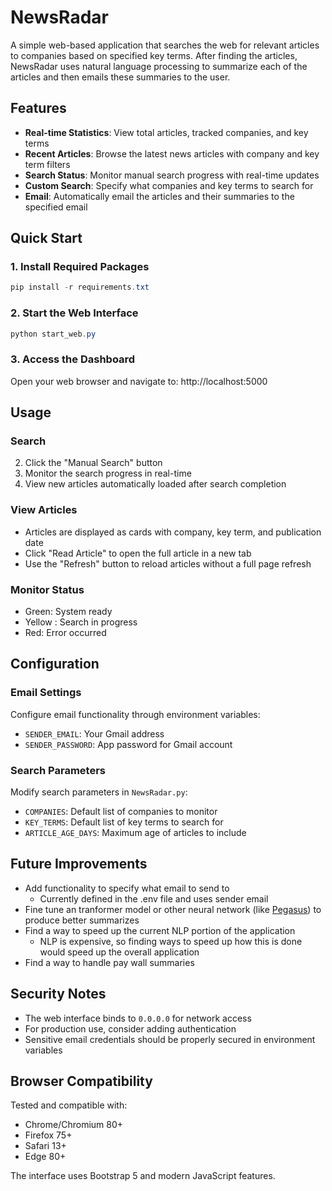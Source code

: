 # NewsRadar 

A simple web-based application that searches the web for relevant articles to companies based on specified key terms. After finding the articles, NewsRadar uses natural language processing to summarize each of the articles and then emails these summaries to the user.

## Features
- **Real-time Statistics**: View total articles, tracked companies, and key terms
- **Recent Articles**: Browse the latest news articles with company and key term filters
- **Search Status**: Monitor manual search progress with real-time updates
- **Custom Search**: Specify what companies and key terms to search for
- **Email**: Automatically email the articles and their summaries to the specified email

## Quick Start

### 1. Install Required Packages
```powershell
pip install -r requirements.txt
```

### 2. Start the Web Interface
```powershell
python start_web.py
```

### 3. Access the Dashboard
Open your web browser and navigate to: http://localhost:5000

## Usage

### Search
2. Click the "Manual Search" button
3. Monitor the search progress in real-time
4. View new articles automatically loaded after search completion

### View Articles
- Articles are displayed as cards with company, key term, and publication date
- Click "Read Article" to open the full article in a new tab
- Use the "Refresh" button to reload articles without a full page refresh

### Monitor Status
- Green: System ready
- Yellow : Search in progress
- Red: Error occurred

## Configuration

### Email Settings
Configure email functionality through environment variables:
- `SENDER_EMAIL`: Your Gmail address
- `SENDER_PASSWORD`: App password for Gmail account

### Search Parameters
Modify search parameters in `NewsRadar.py`:
- `COMPANIES`: Default list of companies to monitor
- `KEY_TERMS`: Default list of key terms to search for
- `ARTICLE_AGE_DAYS`: Maximum age of articles to include

## Future Improvements

- Add functionality to specify what email to send to 
   - Currently defined in the .env file and uses sender email 
- Fine tune an tranformer model or other neural network (like [Pegasus](https://huggingface.co/docs/transformers/en/model_doc/pegasus)) to produce better summarizes 
- Find a way to speed up the current NLP portion of the application 
   - NLP is expensive, so finding ways to speed up how this is done would speed up the overall application
- Find a way to handle pay wall summaries 

## Security Notes

- The web interface binds to `0.0.0.0` for network access
- For production use, consider adding authentication
- Sensitive email credentials should be properly secured in environment variables

## Browser Compatibility

Tested and compatible with:
- Chrome/Chromium 80+
- Firefox 75+
- Safari 13+
- Edge 80+

The interface uses Bootstrap 5 and modern JavaScript features.